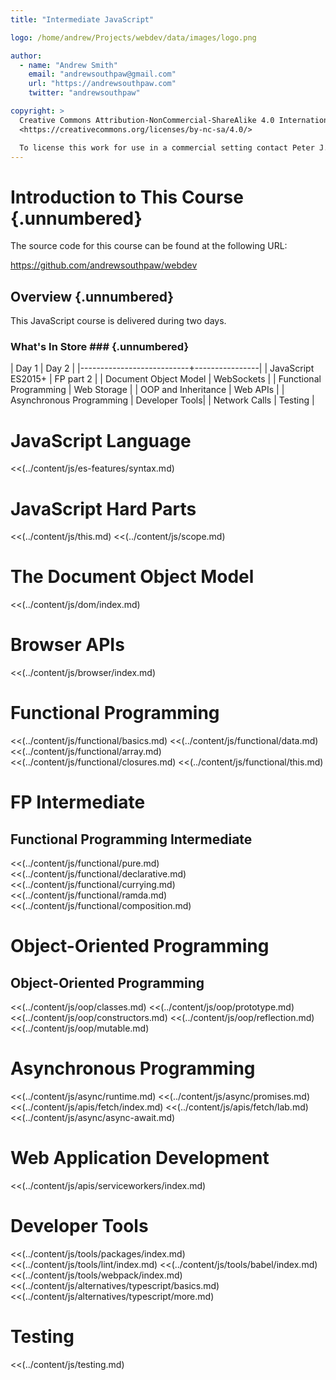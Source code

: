 ```yaml
---
title: "Intermediate JavaScript"

logo: /home/andrew/Projects/webdev/data/images/logo.png

author:
  - name: "Andrew Smith"
    email: "andrewsouthpaw@gmail.com"
    url: "https://andrewsouthpaw.com"
    twitter: "andrewsouthpaw"

copyright: >
  Creative Commons Attribution-NonCommercial-ShareAlike 4.0 International Public License:
  <https://creativecommons.org/licenses/by-nc-sa/4.0/>

  To license this work for use in a commercial setting contact Peter J. Jones.
---
```


Introduction to This Course {.unnumbered}
=========================================

The source code for this course can be found at the following URL:

<https://github.com/andrewsouthpaw/webdev>

Overview {.unnumbered}
----------------------

This JavaScript course is delivered during two days.

### What's In Store ### {.unnumbered}

  | Day 1                     | Day 2          |
  |---------------------------+----------------| 
  | JavaScript ES2015+        | FP part 2      | 
  | Document Object Model     | WebSockets     | 
  | Functional Programming    | Web Storage    | 
  | OOP and Inheritance       | Web APIs       | 
  | Asynchronous Programming  | Developer Tools|
  | Network Calls             | Testing        |

<div class="notes">

</div>

# JavaScript Language

<<(../content/js/es-features/syntax.md)

# JavaScript Hard Parts

<<(../content/js/this.md)
<<(../content/js/scope.md)

# The Document Object Model

<<(../content/js/dom/index.md)

# Browser APIs

<<(../content/js/browser/index.md)

# Functional Programming

<<(../content/js/functional/basics.md)
<<(../content/js/functional/data.md)
<<(../content/js/functional/array.md)
<<(../content/js/functional/closures.md)
<<(../content/js/functional/this.md)

# FP Intermediate

## Functional Programming Intermediate

<<(../content/js/functional/pure.md)
<<(../content/js/functional/declarative.md)
<<(../content/js/functional/currying.md)
<<(../content/js/functional/ramda.md)
<<(../content/js/functional/composition.md)

# Object-Oriented Programming

## Object-Oriented Programming

<<(../content/js/oop/classes.md)
<<(../content/js/oop/prototype.md)
<<(../content/js/oop/constructors.md)
<<(../content/js/oop/reflection.md)
<<(../content/js/oop/mutable.md)

# Asynchronous Programming

<<(../content/js/async/runtime.md)
<<(../content/js/async/promises.md)
<<(../content/js/apis/fetch/index.md)
<<(../content/js/apis/fetch/lab.md)
<<(../content/js/async/async-await.md)

# Web Application Development

<<(../content/js/apis/serviceworkers/index.md)

# Developer Tools

<<(../content/js/tools/packages/index.md)
<<(../content/js/tools/lint/index.md)
<<(../content/js/tools/babel/index.md)
<<(../content/js/tools/webpack/index.md)
<<(../content/js/alternatives/typescript/basics.md)
<<(../content/js/alternatives/typescript/more.md)

# Testing

<<(../content/js/testing.md)
